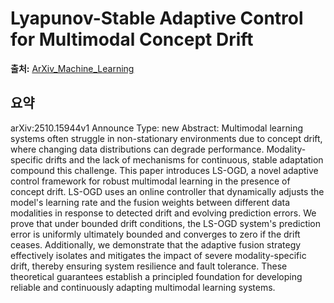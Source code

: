 # Lyapunov-Stable Adaptive Control for Multimodal Concept Drift

**출처:** [ArXiv_Machine_Learning](https://arxiv.org/abs/2510.15944)

## 요약
arXiv:2510.15944v1 Announce Type: new
Abstract: Multimodal learning systems often struggle in non-stationary environments due to concept drift, where changing data distributions can degrade performance. Modality-specific drifts and the lack of mechanisms for continuous, stable adaptation compound this challenge. This paper introduces LS-OGD, a novel adaptive control framework for robust multimodal learning in the presence of concept drift. LS-OGD uses an online controller that dynamically adjusts the model's learning rate and the fusion weights between different data modalities in response to detected drift and evolving prediction errors. We prove that under bounded drift conditions, the LS-OGD system's prediction error is uniformly ultimately bounded and converges to zero if the drift ceases. Additionally, we demonstrate that the adaptive fusion strategy effectively isolates and mitigates the impact of severe modality-specific drift, thereby ensuring system resilience and fault tolerance. These theoretical guarantees establish a principled foundation for developing reliable and continuously adapting multimodal learning systems.
